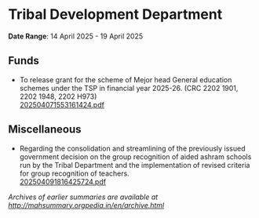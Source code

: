 # Tribal Development Department

**Date Range**: 14 April 2025 - 19 April 2025


## Funds
- To release grant for the scheme of Mejor head General education schemes under the TSP in financial year 2025-26. (CRC 2202 1901, 2202 1948, 2202 H973)\
  [202504071553161424.pdf](https://gr.maharashtra.gov.in/Site/Upload/Government%20Resolutions/English/202504071553161424.pdf)

## Miscellaneous
- Regarding the consolidation and streamlining of the previously issued government decision on the group recognition of aided ashram schools run by the Tribal Department and the implementation of revised criteria for group recognition of teachers.\
  [202504091816425724.pdf](https://gr.maharashtra.gov.in/Site/Upload/Government%20Resolutions/English/202504091816425724.pdf)


*Archives of earlier summaries are available at http://mahsummary.orgpedia.in/en/archive.html*